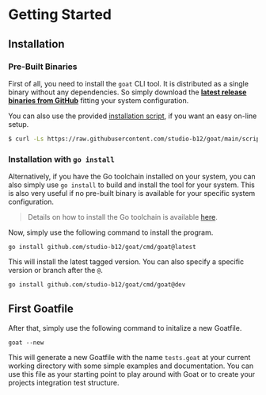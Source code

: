 # Getting Started

## Installation

### Pre-Built Binaries 

First of all, you need to install the `goat` CLI tool. It is distributed as a single binary without any dependencies. So simply download the [**latest release binaries from GitHub**](https://github.com/studio-b12/goat/releases) fitting your system configuration.

You can also use the provided [installation script](https://github.com/studio-b12/goat/blob/main/scripts/download.sh), if you want an easy on-line setup.

```bash
$ curl -Ls https://raw.githubusercontent.com/studio-b12/goat/main/scripts/download.sh | bash -
```

### Installation with `go install`

Alternatively, if you have the Go toolchain installed on your system, you can also simply use `go install` to build and install the tool for your system. This is also very useful if no pre-built binary is available for your specific system configuration.

> Details on how to install the Go toolchain is available [here](https://go.dev/doc/install).

Now, simply use the following command to install the program.
```
go install github.com/studio-b12/goat/cmd/goat@latest
```

This will install the latest tagged version. You can also specify a specific version or branch after the `@`.
 ```
go install github.com/studio-b12/goat/cmd/goat@dev
```

## First Goatfile

After that, simply use the following command to initalize a new Goatfile.
```
goat --new
```

This will generate a new Goatfile with the name `tests.goat` at your current working directory with some simple examples and documentation. You can use this file as your starting point to play around with Goat or to create your projects integration test structure.
